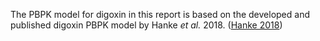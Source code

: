 The PBPK model for digoxin in this report is based on the developed and published digoxin PBPK model by Hanke *et al.* 2018. ([Hanke 2018](#References))

